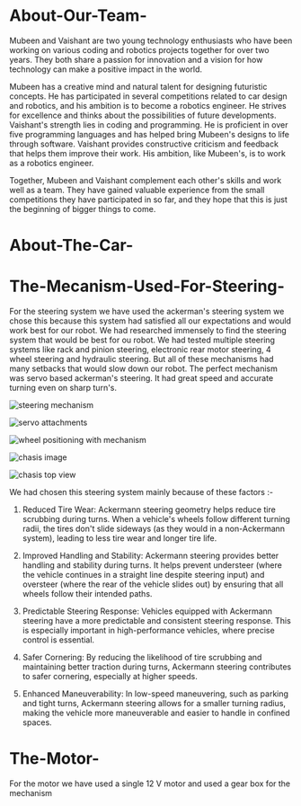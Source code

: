 # About-Our-Team-
Mubeen and Vaishant are two young technology enthusiasts who have been working on various coding and robotics projects together for over two years. They both share a passion for innovation and a vision for how technology can make a positive impact in the world. 

Mubeen has a creative mind and natural talent for designing futuristic concepts. He has participated in several competitions related to car design and robotics, and his ambition is to become a robotics engineer. He strives for excellence and thinks about the possibilities of future developments. 
Vaishant's strength lies in coding and programming. He is proficient in over five programming languages and has helped bring Mubeen's designs to life through software. Vaishant provides constructive criticism and feedback that helps them improve their work. His ambition, like Mubeen's, is to work as a robotics engineer. 

Together, Mubeen and Vaishant complement each other's skills and work well as a team. They have gained valuable experience from the small competitions they have participated in so far, and they hope that this is just the beginning of bigger things to come.​
# About-The-Car-

# The-Mecanism-Used-For-Steering-
For the steering system we have used the ackerman's steering system we chose this because this system had satisfied all our expectations and would work best for our robot. We had researched immensely to find the steering system that would be best for ou robot. We had tested multiple steering systems like rack and pinion steering, electronic rear motor steering, 4 wheel steering and hydraulic steering. But all of these mechanisms had many setbacks that would slow down our robot. The perfect mechanism was servo based ackerman's steering. It had great speed and accurate turning even on sharp turn's.

![steering mechanism](https://content.instructables.com/FA5/WOWE/J0X5B80H/FA5WOWEJ0X5B80H.png?auto=webp&frame=1&crop=3:2&fit=bounds&md=297a80991ec822f92a05d6a451b578e0)

![servo attachments](https://content.instructables.com/FN1/ERIB/J0X5B8OX/FN1ERIBJ0X5B8OX.png?auto=webp&frame=1&crop=3:2&width=600&fit=bounds&md=e88b77f274aa201ded7625af0a4e7f3a)

![wheel positioning with mechanism](https://content.instructables.com/FG1/ROSG/J0X5BCST/FG1ROSGJ0X5BCST.png?auto=webp&frame=1&crop=3:2&fit=bounds&md=a65c5b56417a30777fa6017183c3aa85)

![chasis image](https://content.instructables.com/FDU/1WEM/J0X5BMKW/FDU1WEMJ0X5BMKW.jpg?auto=webp&frame=1&width=384&height=1024&fit=bounds&md=2a5c0f83dd895df9d00cbd48b8b6d30f)

![chasis top view](https://content.instructables.com/FME/8EP4/J0X5BMNX/FME8EP4J0X5BMNX.jpg?auto=webp&frame=1&crop=3:2&width=384&height=1024&fit=bounds&md=cba63285974b6d84538d35c6ad2d8a2e)

We had chosen this steering system mainly because of these factors :-
  1) Reduced Tire Wear: Ackermann steering geometry helps reduce tire scrubbing during turns. When a vehicle's wheels follow different turning radii, the tires don't slide 
     sideways (as they would in a non-Ackermann system), leading to less tire wear and longer tire life.

  2) Improved Handling and Stability: Ackermann steering provides better handling and stability during turns. It helps prevent understeer (where the vehicle continues in a 
     straight line despite steering input) and oversteer (where the rear of the vehicle slides out) by ensuring that all wheels follow their intended paths.

  3) Predictable Steering Response: Vehicles equipped with Ackermann steering have a more predictable and consistent steering response. This is especially important in
     high-performance vehicles, where precise control is essential.

  4) Safer Cornering: By reducing the likelihood of tire scrubbing and maintaining better traction during turns, Ackermann steering contributes to safer cornering, 
     especially at higher speeds.

  5) Enhanced Maneuverability: In low-speed maneuvering, such as parking and tight turns, Ackermann steering allows for a smaller turning radius, making the vehicle more 
     maneuverable and easier to handle in confined spaces.
  
# The-Motor- 
  For the motor we have used a single 12 V motor and used a gear box for the mechanism  

#
